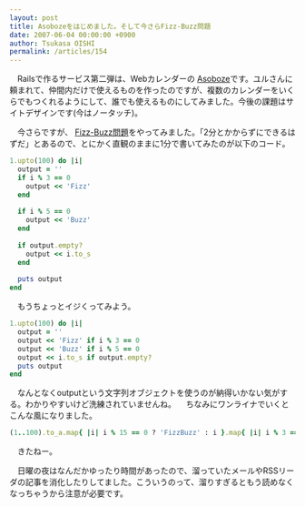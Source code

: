 ```yaml
---
layout: post
title: Asobozeをはじめました。そして今さらFizz-Buzz問題
date: 2007-06-04 00:00:00 +0900
author: Tsukasa OISHI
permalink: /articles/154
---
```


　Railsで作るサービス第二弾は、Webカレンダーの [Asoboze](http://asoboze.kaeruspoon.net/)です。ユルさんに頼まれて、仲間内だけで使えるものを作ったのですが、複数のカレンダーをいくらでもつくれるようにして、誰でも使えるものにしてみました。今後の課題はサイトデザインです(今はノータッチ)。

　今さらですが、 [Fizz-Buzz問題](http://www.aoky.net/articles/jeff_atwood/why_cant_programmers_program.htm)をやってみました。「2分とかからずにできるはずだ」とあるので、とにかく直観のままに1分で書いてみたのが以下のコード。

```ruby
1.upto(100) do |i|
  output = ''
  if i % 3 == 0
    output << 'Fizz'
  end
 
  if i % 5 == 0
    output << 'Buzz'
  end
 
  if output.empty?
    output << i.to_s
  end
 
  puts output
end
```

　もうちょっとイジくってみよう。

```ruby
1.upto(100) do |i|
  output = ''
  output << 'Fizz' if i % 3 == 0
  output << 'Buzz' if i % 5 == 0
  output << i.to_s if output.empty?
  puts output
end
```

　なんとなくoutputという文字列オブジェクトを使うのが納得いかない気がする。わかりやすいけど洗練されていませんね。
　ちなみにワンライナでいくとこんな風になりました。

```ruby
(1..100).to_a.map{ |i| i % 15 == 0 ? 'FizzBuzz' : i }.map{ |i| i % 3 == 0 ? 'Fizz' : i}.map{ |i| i % 5 == 0 ? 'Buzz' : i }.each{ |i| puts i }

```

　きたねー。

　日曜の夜はなんだかゆったり時間があったので、溜っていたメールやRSSリーダの記事を消化したりしてました。こういうのって、溜りすぎるともう読めなくなっちゃうから注意が必要です。

